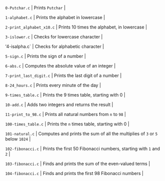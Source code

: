 `0-Putchar.c` | Prints `Putchar` |
		
`1-alphabet.c` | Prints the alphabet in lowercase |
		
`2-print_alphabet_x10.c` | Prints 10 times the alphabet, in lowercase |
		
`3-islower.c` | Checks for lowercase character |
		
'4-isalpha.c` | Checks for alphabetic character |
		
`5-sign.c` | Prints the sign of a number |
		
`6-abs.c` | Computes the absolute value of an integer |
		
`7-print_last_digit.c` | Prints the last digit of a number |
		
`8-24_hours.c` | Prints every minute of the day |
		
`9-times_table.c` | Prints the 9 times table, starting with 0 |
		
`10-add.c` | Adds two integers and returns the result |
		
`11-print_to_98.c` | Prints all natural numbers from `n` to `98` |
		
`100-times_table.c` | Prints the `n` times table, starting with 0 |
		
`101-natural.c` | Computes and prints the sum of all the multiplies of `3` or `5` below `1024` |
		
`102-fibonacci.c` | Prints the first 50 Fibonacci numbers, starting with `1` and `2` |
		
`103-fibonacci.c` | Finds and prints the sum of the even-valued terms |
		
`104-fibonacci.c` | Finds and prints the first 98 Fibonacci numbers |
